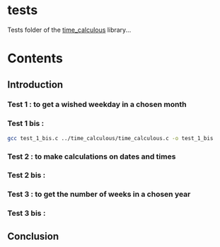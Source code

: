 # tests

Tests folder of the [time_calculous](https://github.com/Vicken-Ghoubiguian/time_calculous) library...

# Contents

## Introduction

### Test 1 : to get a wished weekday in a chosen month

### Test 1 bis :

```bash
gcc test_1_bis.c ../time_calculous/time_calculous.c -o test_1_bis
```

### Test 2 : to make calculations on dates and times

### Test 2 bis :

### Test 3 : to get the number of weeks in a chosen year

### Test 3 bis :

## Conclusion
